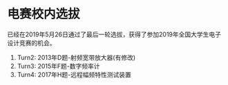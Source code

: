 # 电赛校内选拔

已经在2019年5月26日通过了最后一轮选拔，获得了参加2019年全国大学生电子设计竞赛的机会。


1. Turn2: 2013年D题-射频宽带放大器(有修改)
2. Turn3: 2015年F题-数字频率计
3. Turn4: 2017年H题-远程幅频特性测试装置
